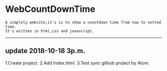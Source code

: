 # WebCountDownTime
    A simplely website,it's is to show a countdown time from now to setted time.
    It's written in html,css and javascript.
---
## update 2018-10-18 3p.m.
   1.Create project.
   2.Add index.html.
   3.Test sync github project by Atom.
